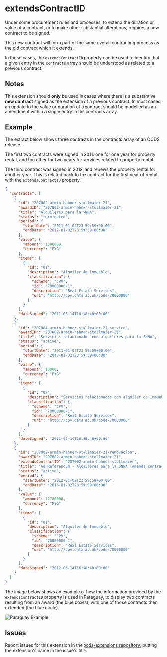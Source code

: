 extendsContractID
=================

Under some procurement rules and processes, to extend the duration or value of a contract, or to make other substantial alterations, requires a new contract to be signed. 

This new contract will form part of the same overall contracting process as the old contract which it extends. 

In these cases, the ```extendsContractID``` property can be used to identify that a given entry in the ```contracts``` array should be understood as related to a previous contract. 

## Notes
This extension should **only** be used in cases where there is a substantive **new contract** signed as the extension of a previous contract. In most cases, an update to the value or duration of a contract should be modelled as an amendment within a single entry in the contracts array. 

## Example

The extract below shows three contracts in the contracts array of an OCDS release.

The first two contracts were signed in 2011: one for one year for property rental, and the other for two years for services related to property rental.

The third contract was signed in 2012, and renews the property rental for another year. This is related back to the contract for the first year of rental with the ```extendsContractID``` property. 

```json
{
  "contracts": [
    {
      "id": "207002-armin-hahner-stollmaier-21",
      "awardID": "207002-armin-hahner-stollmaier-21",
      "title": "Alquileres para la SNNA",
      "status": "terminated",
      "period": {
        "startDate": "2011-01-02T23:59:59+00:00",
        "endDate": "2012-01-02T23:59:59+00:00"
      },
      "value": {
        "amount": 1800000,
        "currency": "PYG"
      },
      "items": [
        {
          "id": "01",
          "description": "Alquiler de Inmueble",
          "classification": {
            "scheme": "CPV",
            "id": "70000000-1",
            "description": "Real Estate Services",
            "uri": "http://cpv.data.ac.uk/code-70000000"
          }
        }
      ],
      "dateSigned": "2011-03-14T16:58:40+00:00"
    },
    {
      "id": "207004-armin-hahner-stollmaier-21-service",
      "awardID": "207002-armin-hahner-stollmaier-21",
      "title": "Servicios relacionados con alquileres para la SNNA",
      "status": "active",
      "period": {
        "startDate": "2011-01-02T23:59:59+00:00",
        "endDate": "2013-01-02T23:59:59+00:00"
      },
      "value": {
        "amount": 10000,
        "currency": "PYG"
      },
      "items": [
        {
          "id": "02",
          "description": "Servicios relacionados con alquiler de Inmueble",
          "classification": {
            "scheme": "CPV",
            "id": "70000000-1",
            "description": "Real Estate Services",
            "uri": "http://cpv.data.ac.uk/code-70000000"
          }
        }
      ],
      "dateSigned": "2011-03-14T16:58:40+00:00"
    },
    {
      "id": "207002-armin-hahner-stollmaier-21-renovacion",
      "awardID": "207002-armin-hahner-stollmaier-21",
      "extendsContractID": "207002-armin-hahner-stollmaier",
      "title": "Ad Referendum - Alquileres para la SNNA (Amends contract 207002)",
      "status": "active",
      "period": {
        "startDate": "2012-01-02T23:59:59+00:00",
        "endDate": "2013-01-02T23:59:59+00:00"
      },
      "value": {
        "amount": 12780000,
        "currency": "PYG"
      },
      "items": [
        {
          "id": "01",
          "description": "Alquiler de Inmueble",
          "classification": {
            "scheme": "CPV",
            "id": "70000000-1",
            "description": "Real Estate Services",
            "uri": "http://cpv.data.ac.uk/code-70000000"
          }
        }
      ],
      "dateSigned": "2012-03-14T16:58:40+00:00"
    }
  ]
}
```

The image below shows an example of how the information provided by the ```extendsContractID``` property is used in Paraguay, to display two contracts resulting from an award (the blue boxes), with one of those contracts then extended (the blue circle).

![Paraguay Example](https://cloud.githubusercontent.com/assets/342624/9915392/aecb1e52-5cae-11e5-9824-a6eb616e568b.png)

## Issues

Report issues for this extension in the [ocds-extensions repository](https://github.com/open-contracting/ocds-extensions/issues), putting the extension's name in the issue's title.

